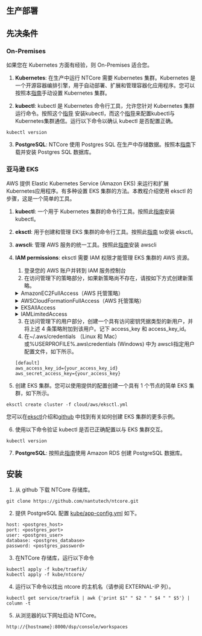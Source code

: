 ## <b>生产部署</b> <!-- {docsify-ignore} -->

## 先决条件
### On-Premises
如果您在 Kubernetes 方面有经验，则 On-Premises 适合您。
1. **Kubernetes**: 在生产中运行 NTCore 需要 Kubernetes 集群。Kubernetes 是一个开源容器编排引擎，用于自动部署、扩展和管理容器化应用程序。您可以按照本[指南](https://kubernetes.io/docs/setup/production-environment/)手动设置 Kubernetes 集群。

2. **kubectl**: kubectl 是 Kubernetes 命令行工具，允许您针对 Kubernetes 集群运行命令。按照这个[指导](https://kubernetes.io/docs/tasks/tools/) 安装kubectl，而这个[指导](https://kubernetes.io/docs/tasks/access-application-cluster/configure-access-multiple-clusters/)来配置kubectl与Kubernetes集群通信。运行以下命令以确认 kubectl 是否配置正确。    

```
kubectl version
```

3. **PostgreSQL**: NTCore 使用 Postgres SQL 在生产中存储数据。按照本[指南](https://www.postgresql.org/download/)下载并安装 Postgres SQL 数据库。 

### 亚马逊 EKS
AWS 提供 Elastic Kubernetes Service (Amazon EKS) 来运行和扩展Kubernetes应用程序。有多种设置 EKS 集群的方法。本教程介绍使用 eksctl 的步骤，这是一个简单的工具。

1. **kubectl**: 一个用于 Kubernetes 集群的命令行工具。按照此[指南](https://docs.aws.amazon.com/eks/latest/userguide/install-kubectl.html)安装 kubectl。  
2. **eksctl**: 用于创建和管理 EKS 集群的命令行工具。按照此[指南](https://docs.aws.amazon.com/eks/latest/userguide/eksctl.html) to安装 eksctl。  
3. **awscli**: 管理 AWS 服务的统一工具。按照此[指南](https://docs.aws.amazon.com/cli/latest/userguide/cli-chap-install.html)安装 awscli
4. **IAM permissions**: eksctl 需要 IAM 权限才能管理 EKS 集群的 AWS 资源。
    1. 登录您的 AWS 账户并转到 IAM 服务控制台
    2. 在访问管理下的策略部分，如果新策略尚不存在，请按如下方式创建新策略。

    <details>
    <summary> AmazonEC2FullAccess（AWS 托管策略）</summary>
    <p>

    ```
    {
        "Version": "2012-10-17",
        "Statement": [
            {
                "Action": "ec2:*",
                "Effect": "Allow",
                "Resource": "*"
            },
            {
                "Effect": "Allow",
                "Action": "elasticloadbalancing:*",
                "Resource": "*"
            },
            {
                "Effect": "Allow",
                "Action": "cloudwatch:*",
                "Resource": "*"
            },
            {
                "Effect": "Allow",
                "Action": "autoscaling:*",
                "Resource": "*"
            },
            {
                "Effect": "Allow",
                "Action": "iam:CreateServiceLinkedRole",
                "Resource": "*",
                "Condition": {
                    "StringEquals": {
                        "iam:AWSServiceName": [
                            "autoscaling.amazonaws.com",
                            "ec2scheduled.amazonaws.com",
                            "elasticloadbalancing.amazonaws.com",
                            "spot.amazonaws.com",
                            "spotfleet.amazonaws.com",
                            "transitgateway.amazonaws.com"
                        ]
                    }
                }
            }
        ]
    }
    ```

    </p>
    </details>

    <details>
    <summary> AWSCloudFormationFullAccess（AWS 托管策略）</summary>
    <p>

    ```
    {
        "Version": "2012-10-17",
        "Statement": [
            {
                "Effect": "Allow",
                "Action": [
                    "cloudformation:*"
                ],
                "Resource": "*"
            }
        ]
    }
    ```

    </p>
    </details>

    <details>
    <summary>EKSAllAccess</summary>
    <p>

    ```
    {
        "Version": "2012-10-17",
        "Statement": [
            {
                "Effect": "Allow",
                "Action": "eks:*",
                "Resource": "*"
            },
            {
                "Action": [
                    "ssm:GetParameter",
                    "ssm:GetParameters"
                ],
                "Resource": "*",
                "Effect": "Allow"
            },
            {
                "Action": [
                    "kms:CreateGrant",
                    "kms:DescribeKey"
                ],
                "Resource": "*",
                "Effect": "Allow"
            }
        ]
    }
    ```

    </p>
    </details>

    <details>
    <summary>IAMLimitedAccess</summary>
    <p>

    ```
    {
        "Version": "2012-10-17",
        "Statement": [
            {
                "Effect": "Allow",
                "Action": [
                    "iam:CreateInstanceProfile",
                    "iam:DeleteInstanceProfile",
                    "iam:GetInstanceProfile",
                    "iam:RemoveRoleFromInstanceProfile",
                    "iam:GetRole",
                    "iam:CreateRole",
                    "iam:DeleteRole",
                    "iam:AttachRolePolicy",
                    "iam:PutRolePolicy",
                    "iam:ListInstanceProfiles",
                    "iam:AddRoleToInstanceProfile",
                    "iam:ListInstanceProfilesForRole",
                    "iam:PassRole",
                    "iam:DetachRolePolicy",
                    "iam:DeleteRolePolicy",
                    "iam:GetRolePolicy",
                    "iam:GetOpenIDConnectProvider",
                    "iam:CreateOpenIDConnectProvider",
                    "iam:DeleteOpenIDConnectProvider",
                    "iam:TagOpenIDConnectProvider",
                    "iam:ListAttachedRolePolicies",
                    "iam:TagRole"
                ],
                "Resource": "*"
            },
            {
                "Effect": "Allow",
                "Action": [
                    "iam:GetRole"
                ],
                "Resource": "*"
            },
            {
                "Effect": "Allow",
                "Action": [
                    "iam:CreateServiceLinkedRole"
                ],
                "Resource": "*",
                "Condition": {
                    "StringEquals": {
                        "iam:AWSServiceName": [
                            "eks.amazonaws.com",
                            "eks-nodegroup.amazonaws.com",
                            "eks-fargate.amazonaws.com"
                        ]
                    }
                }
            }
        ]
    }
    ```

    </p>
    </details>

    3. 在访问管理下的用户部分，创建一个具有访问密钥凭据类型的新用户，并将上述 4 条策略附加到该用户。记下 access_key 和 access_key_id。
    4. 在~/.aws/credentials （Linux 和 Mac）或%USERPROFILE%\.aws\credentials (Windows) 中为 awscli指定用户配置文件，如下所示。    
    ```
    [default]
    aws_access_key_id={your_access_key_id}
    aws_secret_access_key={your_access_key}
    ```

5. 创建 EKS 集群。您可以使用提供的配置创建一个具有 1 个节点的简单 EKS 集群，如下所示。
```
eksctl create cluster -f cloud/aws/eksctl.yml
```
您可以在[eksctl](https://eksctl.io/introduction/)介绍和[github](https://eksctl.io/introduction/) 中找到有关如何创建 EKS 集群的更多示例。 

6. 使用以下命令验证 kubectl 是否已正确配置以与 EKS 集群交互。
```
kubectl version
```
7. **PostgreSQL**: 按照此[指南](https://aws.amazon.com/getting-started/hands-on/create-connect-postgresql-db/)使用 Amazon RDS 创建 PostgreSQL 数据库。  

## 安装
1. 从 github 下载 NTCore 存储库。
```
git clone https://github.com/nantutech/ntcore.git
```
2. 提供 PostgreSQL 配置  <ins>kube/app-config.yml</ins> 如下。
```
host: <postgres_host>
port: <postgres_port>
user: <postgres_user>
database: <postgres_database>
password: <postgres_password>
```

3. 在NTCore 存储库，运行以下命令
```
kubectl apply -f kube/traefik/
kubectl apply -f kube/ntcore/
```
4. 运行以下命令以找出 ntcore 的主机名（请参阅 EXTERNAL-IP 列）。
```
kubectl get service/traefik | awk {'print $1" " $2 " " $4 " " $5'} | column -t
``` 

5. 从浏览器的以下网址启动 NTCore。
```
http://{hostname}:8000/dsp/console/workspaces
```
 




